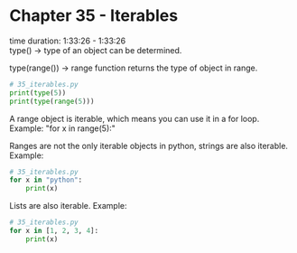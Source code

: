 # Chapter 35 - Iterables
time duration: 1:33:26 - 1:33:26  
type() -> type of an object can be determined.

type(range()) -> range function returns the type of object in range.

```python
# 35_iterables.py
print(type(5))
print(type(range(5)))
```

A range object is iterable, which means you can use it in a for loop.  
Example: "for x in range(5):"

Ranges are not the only iterable objects in python, strings are also iterable.
Example:
```python
# 35_iterables.py
for x in "python":
    print(x)
```

Lists are also iterable.
Example:
```python
# 35_iterables.py
for x in [1, 2, 3, 4]:
    print(x)
``` 
